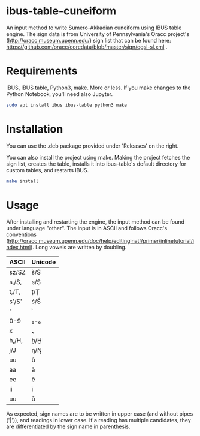 # ibus-table-cuneiform

An input method to write Sumero-Akkadian cuneiform using IBUS table engine. 
The sign data is from University of Pennsylvania's Oracc project's (http://oracc.museum.upenn.edu/) sign list that can be found here: 
https://github.com/oracc/coredata/blob/master/sign/ogsl-sl.xml .

# Requirements

IBUS, IBUS table, Python3, make. More or less. If you make changes to the Python Notebook, you'll need also Jupyter.
```bash
sudo apt install ibus ibus-table python3 make
```

# Installation

You can use the .deb package provided under 'Releases' on the right.

You can also install the project using make.
Making the project fetches the sign list, creates the table, installs it into ibus-table's default directory for custom tables, and restarts IBUS.
```bash
make install
```

# Usage

After installing and restarting the engine, the input method can be found under language "other".
The input is in ASCII and follows Oracc's conventions (http://oracc.museum.upenn.edu/doc/help/editinginatf/primer/inlinetutorial/index.html).
Long vowels are written by doubling.

ASCII | Unicode
--- | ---
sz/SZ |	š/Š	
s,/S, |	ṣ/Ṣ
t,/T, |	ṭ/Ṭ
s'/S'|	ś/Ś
' |	ʾ 	
0-9 |	₀-₉ 	
x |	 ₓ 
h,/H, |	ḫ/Ḫ
j/J|	ŋ/Ŋ
uu|û
aa|ā
ee|ē
ii|ī
uu|ū

As expected, sign names are to be written in upper case (and without pipes ('|')), and readings in lower case.
If a reading has multiple candidates, they are differentiated by the sign name in parenthesis. 
